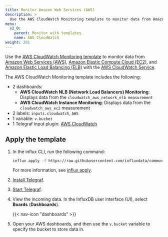 ```yaml
---
title: Monitor Amazon Web Services (AWS)
description: >
  Use the AWS CloudWatch Monitoring template to monitor data from Amazon Web Services (AWS), Amazon Elastic Compute Cloud (EC2), and Amazon Elastic Load Balancing (ELB) with the AWS CloudWatch Service.
menu:
  v2_0:
    parent: Monitor with templates
    name: AWS CloudWatch
weight: 201
---
```


Use the [AWS CloudWatch Monitoring template](https://github.com/influxdata/community-templates/tree/master/aws_cloudwatch) to monitor data from [Amazon Web Services (AWS)](https://aws.amazon.com/), [Amazon Elastic Compute Cloud (EC2)](https://aws.amazon.com/ec2/), and [Amazon Elastic Load Balancing (ELB)](https://aws.amazon.com/elasticloadbalancing/) with the [AWS CloudWatch Service](https://aws.amazon.com/cloudwatch/).

The AWS CloudWatch Monitoring template includes the following:

- 2 dashboards:
  - **AWS CloudWatch NLB (Network Load Balancers) Monitoring**: Displays data from the `cloudwatch_aws_network_elb measurement`
  - **AWS CloudWatch Instance Monitoring**: Displays data from the `cloudwatch_aws_ec2` measurement
- 2 labels: `inputs.cloudwatch`, `AWS`
- 1 variable: `v.bucket`
- 1 Telegraf input plugin: [AWS CloudWatch](/v2.0/reference/telegraf-plugins/#cloudwatch)

## Apply the template

1. In the influx CLI, run the following command:

    ```sh
    influx apply -f https://raw.githubusercontent.com/influxdata/community-templates/master/aws_cloudwatch/aws_cloudwatch.yml
    ```
    For more information, see [influx apply](/v2.0/reference/cli/influx/apply/).

2. [Install Telegraf](/telegraf/v1.14/introduction/installation/).
3. [Start Telegraf](/v2.0/write-data/no-code/use-telegraf/auto-config/#start-telegraf).
4. View the incoming data. In the InfluxDB user interface (UI), select **Boards** (**Dashboards**).

    {{< nav-icon "dashboards" >}}
5. Open your AWS dashboards, and then use the `v.bucket` variable to specify the bucket to store data in.
